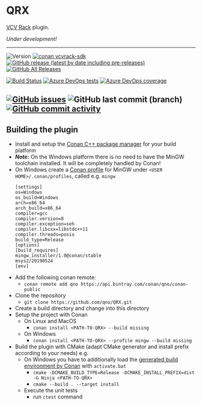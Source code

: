 # QRX
[VCV Rack](https://vcvrack.com) plugin.

*Under development!*

---
![Version](https://img.shields.io/badge/Version-1.dev.0-blue)
[![conan vcvrack-sdk](https://img.shields.io/badge/conan-vcvrack--sdk%2F1.1.6%40vcvrack%2Fstable-blue)](https://bintray.com/qno/conan-public/vcvrack-sdk%3Avcvrack/1.1.6%3Astable)
[![GitHub release (latest by date including pre-releases)](https://img.shields.io/github/v/release/qno/QRX?include_prereleases)](https://github.com/qno/QRX/releases)
[![GitHub All Releases](https://img.shields.io/github/downloads/qno/QRX/total)](https://github.com/qno/QRX/releases)

[![Build Status](https://dev.azure.com/qnohot/qnohot/_apis/build/status/qno.QRX?branchName=feature%2Fcreate_cvwizard)](https://dev.azure.com/qnohot/qnohot/_build/latest?definitionId=28&branchName=feature%2Fcreate_cvwizard)
[![Azure DevOps tests](https://img.shields.io/azure-devops/tests/qnohot/qnohot/28)](https://dev.azure.com/qnohot/qnohot/_test/analytics?definitionId=28&contextType=build)
[![Azure DevOps coverage](https://img.shields.io/azure-devops/coverage/qnohot/qnohot/28)](https://dev.azure.com/qnohot/qnohot/_build/results?buildId=937&view=codecoverage-tab)

[![GitHub issues](https://img.shields.io/github/issues/qno/QRX)](https://github.com/qno/QRX/issues)
![GitHub last commit (branch)](https://img.shields.io/github/last-commit/qno/QRX/feature/create_cvwizard)
[![GitHub commit activity](https://img.shields.io/github/commit-activity/m/qno/QRX)](https://github.com/qno/QRX/graphs/commit-activity)
---

## Building the plugin

* Install and setup the [Conan C++ package manager](https://docs.conan.io/en/latest/installation.html) for your build platform
* ***Note:*** On the Windows platform there is no need to have the MinGW toolchain installed. It will be completely handled by Conan!
* On Windows create a [Conan profile](https://docs.conan.io/en/latest/reference/profiles.html) for MinGW under `<USER HOME>/.conan/profiles`, called e.g. `mingw`
    ```
    [settings]
    os=Windows
    os_build=Windows
    arch=x86_64
    arch_build=x86_64
    compiler=gcc
    compiler.version=8
    compiler.exception=seh
    compiler.libcxx=libstdc++11
    compiler.threads=posix
    build_type=Release
    [options]
    [build_requires]
    mingw_installer/1.0@conan/stable
    msys2/20190524
    [env]
    ```
* Add the following conan remote:
  * `conan remote add qno https://api.bintray.com/conan/qno/conan-public` 
* Clone the repository
  * `git clone https://github.com/qno/QRX.git` 
* Create a build directory and change into this directory
* Setup the project with Conan
  * On Linux and MacOS
    * `conan install <PATH-TO-QRX> --build missing`
  * On Windows
    * `conan install <PATH-TO-QRX> --profile mingw --build missing`
* Build the plugin with CMake (adapt CMake generator and install prefix according to your needs) e.g.
  * On Windows you have to additionally load the [generated build environment by Conan](https://docs.conan.io/en/latest/mastering/virtualenv.html?#virtualenv-generator) with `activate.bat`
    * `cmake -DCMAKE_BUILD_TYPE=Release -DCMAKE_INSTALL_PREFIX=dist -G Ninja <PATH-TO-QRX>`
    * `cmake --build . --target install`
  * Execute the unit tests
    * run `ctest` command

